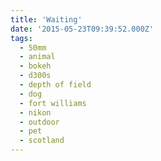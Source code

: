 ```yaml
---
title: 'Waiting'
date: '2015-05-23T09:39:52.000Z'
tags:
  - 50mm
  - animal
  - bokeh
  - d300s
  - depth of field
  - dog
  - fort williams
  - nikon
  - outdoor
  - pet
  - scotland
---
```

